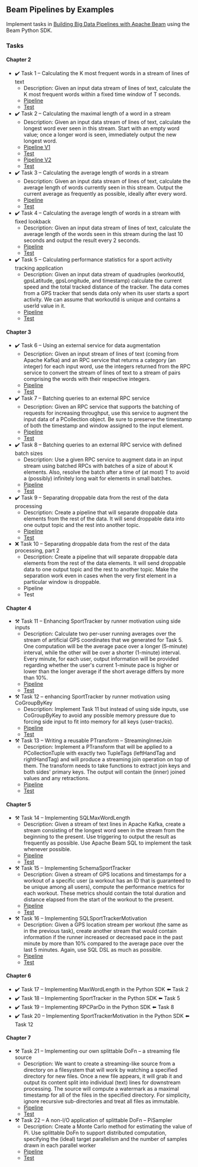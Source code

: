 ## Beam Pipelines by Examples

Implement tasks in [Building Big Data Pipelines with Apache Beam](https://www.packtpub.com/product/building-big-data-pipelines-with-apache-beam/9781800564930) using the Beam Python SDK.

### Tasks

#### Chapter 2

- ✔️ Task 1 – Calculating the K most frequent words in a stream of lines of text
  - Description: Given an input data stream of lines of text, calculate the K most frequent words within a fixed time window of T seconds.
  - [Pipeline](./chapter2/top_k_words.py)
  - [Test](./chapter2/top_k_words_test.py)
- ✔️ Task 2 – Calculating the maximal length of a word in a stream
  - Description: Given an input data stream of lines of text, calculate the longest word ever seen in this stream. Start with an empty word value; once a longer word is seen, immediately output the new longest word.
  - [Pipeline V1](./chapter2/max_word_length.py)
  - [Test](./chapter2/max_word_length_test.py)
  - [Pipeline V2](./chapter2/max_word_length_with_ts.py)
  - [Test](./chapter2/max_word_length_with_ts_test.py)
- ✔️ Task 3 – Calculating the average length of words in a stream
  - Description: Given an input data stream of lines of text, calculate the average length of words currently seen in this stream. Output the current average as frequently as possible, ideally after every word.
  - [Pipeline](./chapter2/average_word_length.py)
  - [Test](./chapter2/average_word_length_test.py)
- ✔️ Task 4 – Calculating the average length of words in a stream with fixed lookback
  - Description: Given an input data stream of lines of text, calculate the average length of the words seen in this stream during the last 10 seconds and output the result every 2 seconds.
  - [Pipeline](./chapter2/sliding_window_word_length.py)
  - [Test](./chapter2/sliding_window_word_length_test.py)
- ✔️ Task 5 – Calculating performance statistics for a sport activity tracking application
  - Description: Given an input data stream of quadruples (workoutId, gpsLatitude, gpsLongitude, and timestamp) calculate the current speed and the total tracked distance of the tracker. The data comes from a GPS tracker that sends data only when its user starts a sport activity. We can assume that workoutId is unique and contains a userId value in it.
  - [Pipeline](./chapter2/sport_tracker.py)
  - [Test](./chapter2/sport_tracker_test.py)

#### Chapter 3

- ✔️ Task 6 – Using an external service for data augmentation
  - Description: Given an input stream of lines of text (coming from Apache Kafka) and an RPC service that returns a category (an integer) for each input word, use the integers returned from the RPC service to convert the stream of lines of text to a stream of pairs comprising the words with their respective integers.
  - [Pipeline](./chapter3/rpc_pardo.py)
  - [Test](./chapter3/rpc_pardo_test.py)
- ✔️ Task 7 – Batching queries to an external RPC service
  - Description: Given an RPC service that supports the batching of requests for increasing throughput, use this service to augment the input data of a PCollection object. Be sure to preserve the timestamp of both the timestamp and window assigned to the input element.
  - [Pipeline](./chapter3/rpc_pardo_batch.py)
  - [Test](./chapter3/rpc_pardo_batch_test.py)
- ✔️ Task 8 – Batching queries to an external RPC service with defined batch sizes
  - Description: Use a given RPC service to augment data in an input stream using batched RPCs with batches of a size of about K elements. Also, resolve the batch after a time of (at most) T to avoid a (possibly) infinitely long wait for elements in small batches.
  - [Pipeline](./chapter3/rpc_pardo_stateful.py)
  - [Test](./chapter3/rpc_pardo_stateful_test.py)
- ✔️ Task 9 – Separating droppable data from the rest of the data processing
  - Description: Create a pipeline that will separate droppable data elements from the rest of the data. It will send droppable data into one output topic and the rest into another topic.
  - [Pipeline](./chapter3/droppable_data_filter.py)
  - [Test](./chapter3/droppable_data_filter_test.py)
- ❌ Task 10 – Separating droppable data from the rest of the data processing, part 2
  - Description: Create a pipeline that will separate droppable data elements from the rest of the data elements. It will send droppable data to one output topic and the rest to another topic. Make the separation work even in cases when the very first element in a particular window is droppable.
  - Pipeline
  - Test

#### Chapter 4

- ⚒️ Task 11 – Enhancing SportTracker by runner motivation using side inputs
  - Description: Calculate two per-user running averages over the stream of artificial GPS coordinates that we generated for Task 5. One computation will be the average pace over a longer (5-minute) interval, while the other will be over a shorter (1-minute) interval. Every minute, for each user, output information will be provided regarding whether the user's current 1-minute pace is higher or lower than the longer average if the short average differs by more than 10%.
  - [Pipeline]()
  - [Test]()
- ⚒️ Task 12 – enhancing SportTracker by runner motivation using CoGroupByKey
  - Description: Implement Task 11 but instead of using side inputs, use CoGroupByKey to avoid any possible memory pressure due to forcing side input to fit into memory for all keys (user-tracks).
  - [Pipeline]()
  - [Test]()
- ⚒️ Task 13 – Writing a reusable PTransform – StreamingInnerJoin
  - Description: Implement a PTransform that will be applied to a PCollectionTuple with exactly two TupleTags (leftHandTag and rightHandTag) and will produce a streaming join operation on top of them. The transform needs to take functions to extract join keys and both sides' primary keys. The output will contain the (inner) joined values and any retractions.
  - [Pipeline]()
  - [Test]()

#### Chapter 5

- ⚒️ Task 14 – Implementing SQLMaxWordLength
  - Description: Given a stream of text lines in Apache Kafka, create a stream consisting of the longest word seen in the stream from the beginning to the present. Use triggering to output the result as frequently as possible. Use Apache Beam SQL to implement the task whenever possible.
  - [Pipeline]()
  - [Test]()
- ⚒️ Task 15 – Implementing SchemaSportTracker
  - Description: Given a stream of GPS locations and timestamps for a workout of a specific user (a workout has an ID that is guaranteed to be unique among all users), compute the performance metrics for each workout. These metrics should contain the total duration and distance elapsed from the start of the workout to the present.
  - [Pipeline]()
  - [Test]()
- ⚒️ Task 16 – Implementing SQLSportTrackerMotivation
  - Description: Given a GPS location stream per workout (the same as in the previous task), create another stream that would contain information if the runner increased or decreased pace in the past minute by more than 10% compared to the average pace over the last 5 minutes. Again, use SQL DSL as much as possible.
  - [Pipeline]()
  - [Test]()

#### Chapter 6

- ✔️ Task 17 – Implementing MaxWordLength in the Python SDK ⬅️ Task 2
- ✔️ Task 18 – Implementing SportTracker in the Python SDK ⬅️ Task 5
- ✔️ Task 19 – Implementing RPCParDo in the Python SDK ⬅️ Task 8
- ✔️ Task 20 – Implementing SportTrackerMotivation in the Python SDK ⬅️ Task 12

#### Chapter 7

- ⚒️ Task 21 – Implementing our own splittable DoFn – a streaming file source
  - Description: We want to create a streaming-like source from a directory on a filesystem that will work by watching a specified directory for new files. Once a new file appears, it will grab it and output its content split into individual (text) lines for downstream processing. The source will compute a watermark as a maximal timestamp for all of the files in the specified directory. For simplicity, ignore recursive sub-directories and treat all files as immutable.
  - [Pipeline]()
  - [Test]()
- ⚒️ Task 22 – A non-I/O application of splittable DoFn – PiSampler
  - Description: Create a Monte Carlo method for estimating the value of Pi. Use splittable DoFn to support distributed computation, specifying the (ideal) target parallelism and the number of samples drawn in each parallel worker
  - [Pipeline]()
  - [Test]()
